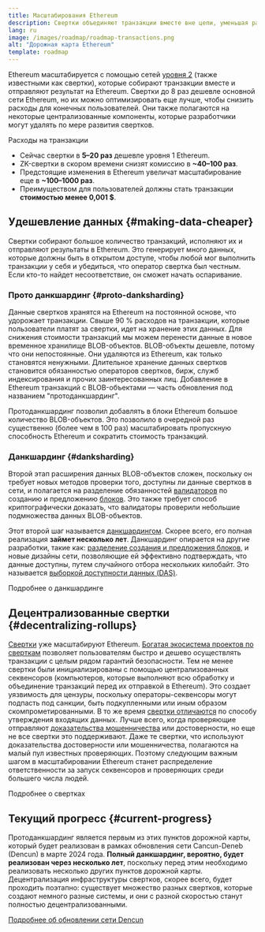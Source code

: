 ```yaml
---
title: Масштабирования Ethereum
description: Свертки объединяют транзакции вместе вне цепи, уменьшая расходы пользователя. Однако сейчас свертки используют данные слишком дорогим способом, ограничивая удешевление транзакций. Прото-данкшардинг исправляет это.
lang: ru
image: /images/roadmap/roadmap-transactions.png
alt: "Дорожная карта Ethereum"
template: roadmap
---
```


Ethereum масштабируется с помощью сетей [уровня 2](/layer-2/#rollups) (также известными как свертки), которые собирают транзакции вместе и отправляют результат на Ethereum. Свертки до 8 раз дешевле основной сети Ethereum, но их можно оптимизировать еще лучше, чтобы снизить расходы для конечных пользователей. Они также полагаются на некоторые централизованные компоненты, которые разработчики могут удалять по мере развития свертков.

<Alert className="mb-8">
<AlertContent>
  <AlertTitle>Расходы на транзакции</AlertTitle>
  <ul className="mb-0">
    <li>Сейчас свертки в <strong>5–20 раз</strong> дешевле уровня 1 Ethereum.</li>
    <li>ZK-свертки в скором времени снизят комиссию в <strong>~40–100 раз</strong>.</li>
    <li>Предстоящие изменения в Ethereum увеличат масштабирование еще в <strong>~100–1000 раз</strong>.</li>
    <li className="mb-0">Преимуществом для пользователей должны стать транзакции <strong>стоимостью менее 0,001 $</strong>.</li>
  </ul>
</AlertContent>
</Alert>

## Удешевление данных {#making-data-cheaper}

Свертки собирают большое количество транзакций, исполняют их и отправляют результаты в Ethereum. Это генерирует много данных, которые должны быть в открытом доступе, чтобы любой мог выполнить транзакции у себя и убедиться, что оператор свертка был честным. Если кто-то найдет несоответствие, он сможет начать оспаривание.

### Прото данкшардинг {#proto-danksharding}

Данные свертков хранятся на Ethereum на постоянной основе, что удорожает транзакции. Свыше 90 % расходов на транзакции, которые пользователи платят за свертки, идет на хранение этих данных. Для снижения стоимости транзакций мы можем перенести данные в новое временное хранилище BLOB-объектов. BLOB-объекты дешевле, потому что они непостоянные. Они удаляются из Ethereum, как только становятся ненужными. Длительное хранение данных свертков становится обязанностью операторов свертков, бирж, служб индексирования и прочих заинтересованных лиц. Добавление в Ethereum транзакций с BLOB-объектами — часть обновления под названием "протоданкшардинг".

Протоданкшардинг позволил добавлять в блоки Ethereum большое количество BLOB-объектов. Это позволило в очередной раз существенно (более чем в 100 раз) масштабировать пропускную способность Ethereum и сократить стоимость транзакций.

### Данкшардинг {#danksharding}

Второй этап расширения данных BLOB-объектов сложен, поскольку он требует новых методов проверки того, доступны ли данные свертков в сети, и полагается на разделение обязанностей [валидаторов](/glossary/#validator) по созданию и предложению [блоков](/glossary/#block). Это также требует способ криптографически доказать, что валидаторы проверили небольшие подмножества данных BLOB-объектов.

Этот второй шаг называется [данкшардингом](/roadmap/danksharding/). Скорее всего, его полная реализация **займет несколько лет**. Данкшардинг опирается на другие разработки, такие как: [разделение создания и предложения блоков](/roadmap/pbs), и новые дизайны сети, позволяющие ей эффективно подтверждать, что данные доступны, путем случайного отбора нескольких килобайт. Это называется [выборкой доступности данных (DAS)](/developers/docs/data-availability).

<ButtonLink variant="outline-color" href="/roadmap/danksharding/">Подробнее о данкшардинге</ButtonLink>

## Децентрализованные свертки {#decentralizing-rollups}

[Свертки](/layer-2) уже масштабируют Ethereum. [Богатая экосистема проектов по сверткам](https://l2beat.com/scaling/tvl) позволяет пользователям быстро и дешево осуществлять транзакции с целым рядом гарантий безопасности. Тем не менее свертки были инициализированы с помощью централизованных секвенсоров (компьютеров, которые выполняют всю обработку и объединение транзакций перед их отправкой в Ethereum). Это создает уязвимость для цензуры, поскольку операторы-секвенсоры могут подпасть под санкции, быть подкупленными или иным образом скомпрометированными. В то же время [свертки отличаются](https://l2beat.com) по способу утверждения входящих данных. Лучше всего, когда проверяющие отправляют [доказательства мошенничества](/glossary/#fraud-proof) или достоверности, но еще не все свертки это поддерживают. Даже те свертки, что используют доказательства достоверности или мошенничества, полагаются на малый пул известных проверяющих. Поэтому следующим важным шагом в масштабировании Ethereum станет распределение ответственности за запуск секвенсоров и проверяющих среди большего числа людей.

<ButtonLink variant="outline-color" href="/developers/docs/scaling/">Подробнее о свертках</ButtonLink>

## Текущий прогресс {#current-progress}

Протоданкшардинг является первым из этих пунктов дорожной карты, который будет реализован в рамках обновления сети Cancun-Deneb (Dencun) в марте 2024 года. **Полный данкшардинг, вероятно, будет реализован через несколько лет**, поскольку перед этим необходимо реализовать несколько других пунктов дорожной карты. Децентрализация инфраструктуры свертков, скорее всего, будет проходить поэтапно: существует множество разных свертков, которые создают немного разные системы, и они с разной скоростью станут полностью децентрализованными.

[Подробнее об обновлении сети Dencun](/roadmap/dencun/)

<QuizWidget quizKey="scaling" />
